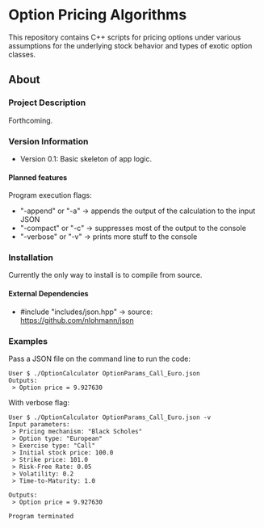 # Option Pricing Algorithms

This repository contains C++ scripts for pricing options under various assumptions for the underlying stock behavior and types of exotic option classes.

## About 
### Project Description
Forthcoming.

### Version Information
- Version 0.1: Basic skeleton of app logic.

#### Planned features
Program execution flags:
- "-append" or "-a" -> appends the output of the calculation to the input JSON
- "-compact" or "-c" -> suppresses most of the output to the console
- "-verbose" or "-v" -> prints more stuff to the console

### Installation
Currently the only way to install is to compile from source.

#### External Dependencies
- #include "includes/json.hpp" -> source: https://github.com/nlohmann/json

### Examples
Pass a JSON file on the command line to run the code:
```
User $ ./OptionCalculator OptionParams_Call_Euro.json
Outputs: 
 > Option price = 9.927630
```
With verbose flag:
```
User $ ./OptionCalculator OptionParams_Call_Euro.json -v
Input parameters:
 > Pricing mechanism: "Black Scholes"
 > Option type: "European"
 > Exercise type: "Call"
 > Initial stock price: 100.0
 > Strike price: 101.0
 > Risk-Free Rate: 0.05
 > Volatility: 0.2
 > Time-to-Maturity: 1.0

Outputs: 
 > Option price = 9.927630

Program terminated
```
